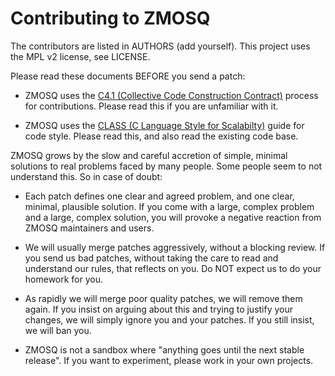 # Contributing to ZMOSQ

The contributors are listed in AUTHORS (add yourself). This project uses the MPL v2 license, see LICENSE.

Please read these documents BEFORE you send a patch:

* ZMOSQ uses the [C4.1 (Collective Code Construction Contract)](http://rfc.zeromq.org/spec:22) process for contributions. Please read this if you are unfamiliar with it.

* ZMOSQ uses the [CLASS (C Language Style for Scalabilty)](http://rfc.zeromq.org/spec:21) guide for code style. Please read this, and also read the existing code base.

ZMOSQ grows by the slow and careful accretion of simple, minimal solutions to real problems faced by many people. Some people seem to not understand this. So in case of doubt:

* Each patch defines one clear and agreed problem, and one clear, minimal, plausible solution. If you come with a large, complex problem and a large, complex solution, you will provoke a negative reaction from ZMOSQ maintainers and users.

* We will usually merge patches aggressively, without a blocking review. If you send us bad patches, without taking the care to read and understand our rules, that reflects on you. Do NOT expect us to do your homework for you.

* As rapidly we will merge poor quality patches, we will remove them again. If you insist on arguing about this and trying to justify your changes, we will simply ignore you and your patches. If you still insist, we will ban you.

* ZMOSQ is not a sandbox where "anything goes until the next stable release". If you want to experiment, please work in your own projects.
